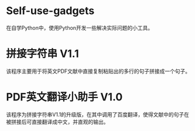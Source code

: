 # Self-use-gadgets
在自学Python中，使用Python开发一些解决实际问题的小工具。

# 拼接字符串 V1.1
该程序主要用于将英文PDF文献中直接复制粘贴出的多行的句子拼接成一个句子。

# PDF英文翻译小助手 V1.0
该程序为拼接字符串V1.1的升级版，在其中调用了百度翻译，使得文献中的句子在被拼接后可直接翻译成中文，并直观的输出。
